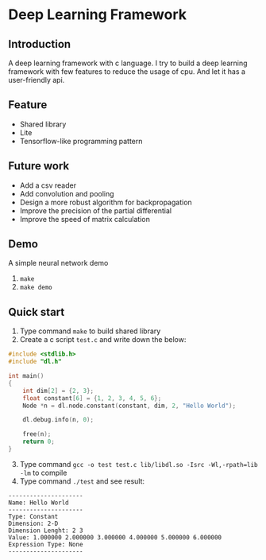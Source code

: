 # Deep Learning Framework

## Introduction

A deep learning framework with c language.
I try to build a deep learning framework with few features to reduce the usage of cpu.
And let it has a user-friendly api.

## Feature

- Shared library
- Lite
- Tensorflow-like programming pattern 

## Future work

- Add a csv reader
- Add convolution and pooling
- Design a more robust algorithm for backpropagation
- Improve the precision of the partial differential
- Improve the speed of matrix calculation

## Demo

A simple neural network demo

1. `make`
2. `make demo`

## Quick start

1. Type command `make` to build shared library
2. Create a c script `test.c` and write down the below:

```c
#include <stdlib.h>
#include "dl.h"

int main()
{
    int dim[2] = {2, 3};
    float constant[6] = {1, 2, 3, 4, 5, 6};
    Node *n = dl.node.constant(constant, dim, 2, "Hello World");

    dl.debug.info(n, 0);

    free(n);
    return 0;
}
```

3. Type command `gcc -o test test.c lib/libdl.so -Isrc -Wl,-rpath=lib -lm` to compile
4. Type command `./test` and see result:

```
---------------------
Name: Hello World
---------------------
Type: Constant
Dimension: 2-D
Dimension Lenght: 2 3
Value: 1.000000 2.000000 3.000000 4.000000 5.000000 6.000000
Expression Type: None
---------------------
```
